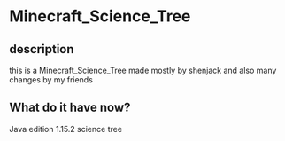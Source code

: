 # Minecraft_Science_Tree

## description
 this is a Minecraft_Science_Tree made mostly by shenjack
 and also many changes by my friends
 
## What do it have now?
 Java edition 1.15.2 science tree
 